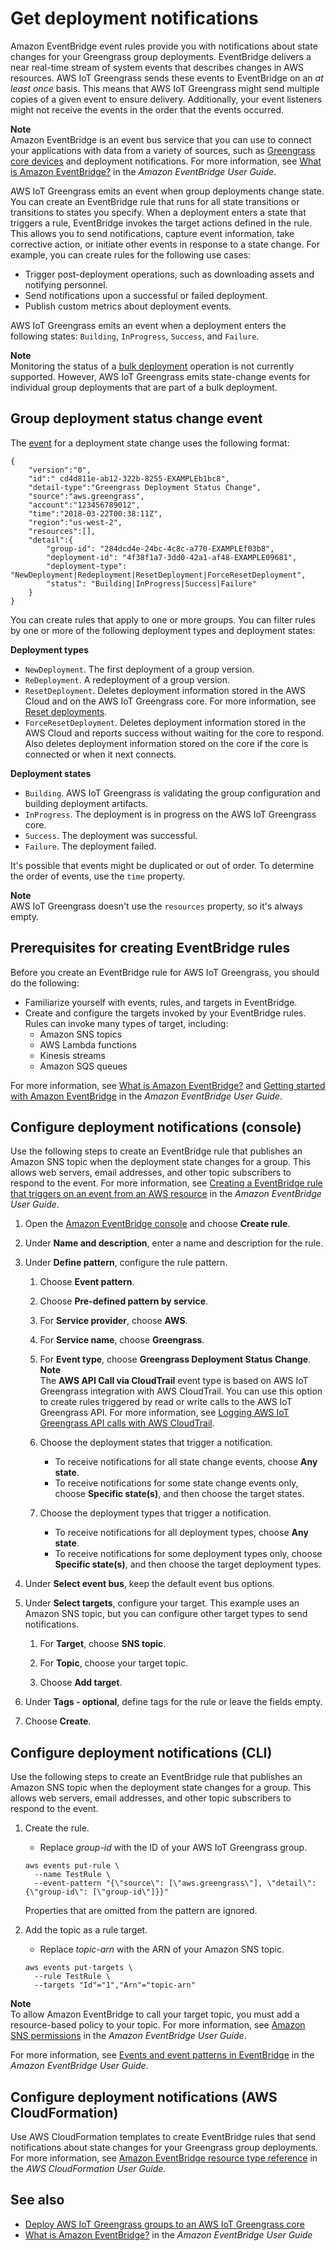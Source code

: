 # Get deployment notifications<a name="deployment-notifications"></a>

Amazon EventBridge event rules provide you with notifications about state changes for your Greengrass group deployments\. EventBridge delivers a near real\-time stream of system events that describes changes in AWS resources\. AWS IoT Greengrass sends these events to EventBridge on an *at least once* basis\. This means that AWS IoT Greengrass might send multiple copies of a given event to ensure delivery\. Additionally, your event listeners might not receive the events in the order that the events occurred\.

**Note**  
Amazon EventBridge is an event bus service that you can use to connect your applications with data from a variety of sources, such as [Greengrass core devices](telemetry.md) and deployment notifications\. For more information, see [What is Amazon EventBridge?](https://docs.aws.amazon.com/eventbridge/latest/userguide/what-is-amazon-eventbridge.html) in the *Amazon EventBridge User Guide*\.

AWS IoT Greengrass emits an event when group deployments change state\. You can create an EventBridge rule that runs for all state transitions or transitions to states you specify\. When a deployment enters a state that triggers a rule, EventBridge invokes the target actions defined in the rule\. This allows you to send notifications, capture event information, take corrective action, or initiate other events in response to a state change\. For example, you can create rules for the following use cases:
+ Trigger post\-deployment operations, such as downloading assets and notifying personnel\.
+ Send notifications upon a successful or failed deployment\.
+ Publish custom metrics about deployment events\.

AWS IoT Greengrass emits an event when a deployment enters the following states: `Building`, `InProgress`, `Success`, and `Failure`\.

**Note**  
Monitoring the status of a [bulk deployment](bulk-deploy-cli.md) operation is not currently supported\. However, AWS IoT Greengrass emits state\-change events for individual group deployments that are part of a bulk deployment\.

## Group deployment status change event<a name="events-message-format"></a>

The [event](https://docs.aws.amazon.com/AmazonCloudWatch/latest/events/CloudWatchEventsandEventPatterns.html) for a deployment state change uses the following format:

```
{
    "version":"0",
    "id":" cd4d811e-ab12-322b-8255-EXAMPLEb1bc8",
    "detail-type":"Greengrass Deployment Status Change",
    "source":"aws.greengrass",
    "account":"123456789012",
    "time":"2018-03-22T00:38:11Z",
    "region":"us-west-2",
    "resources":[],
    "detail":{    
        "group-id": "284dcd4e-24bc-4c8c-a770-EXAMPLEf03b8",
        "deployment-id": "4f38f1a7-3dd0-42a1-af48-EXAMPLE09681",
        "deployment-type": "NewDeployment|Redeployment|ResetDeployment|ForceResetDeployment",
        "status": "Building|InProgress|Success|Failure"
    }
}
```

You can create rules that apply to one or more groups\. You can filter rules by one or more of the following deployment types and deployment states:

**Deployment types**  
+ `NewDeployment`\. The first deployment of a group version\.
+ `ReDeployment`\. A redeployment of a group version\.
+ `ResetDeployment`\. Deletes deployment information stored in the AWS Cloud and on the AWS IoT Greengrass core\. For more information, see [Reset deployments](reset-deployments-scenario.md)\.
+ `ForceResetDeployment`\. Deletes deployment information stored in the AWS Cloud and reports success without waiting for the core to respond\. Also deletes deployment information stored on the core if the core is connected or when it next connects\.

**Deployment states**  
+ `Building`\. AWS IoT Greengrass is validating the group configuration and building deployment artifacts\.
+ `InProgress`\. The deployment is in progress on the AWS IoT Greengrass core\.
+ `Success`\. The deployment was successful\.
+ `Failure`\. The deployment failed\.

It's possible that events might be duplicated or out of order\. To determine the order of events, use the `time` property\.

**Note**  
AWS IoT Greengrass doesn't use the `resources` property, so it's always empty\.

## Prerequisites for creating EventBridge rules<a name="create-events-rule-prereqs"></a>

Before you create an EventBridge rule for AWS IoT Greengrass, you should do the following:
+ Familiarize yourself with events, rules, and targets in EventBridge\.
+ Create and configure the targets invoked by your EventBridge rules\. Rules can invoke many types of target, including:
  + Amazon SNS topics
  + AWS Lambda functions
  + Kinesis streams
  + Amazon SQS queues

For more information, see [What is Amazon EventBridge?](https://docs.aws.amazon.com/eventbridge/latest/userguide/what-is-amazon-eventbridge.html) and [Getting started with Amazon EventBridge](https://docs.aws.amazon.com/eventbridge/latest/userguide/eventbridge-getting-set-up.html) in the *Amazon EventBridge User Guide*\.

## Configure deployment notifications \(console\)<a name="create-events-rule-console"></a>

Use the following steps to create an EventBridge rule that publishes an Amazon SNS topic when the deployment state changes for a group\. This allows web servers, email addresses, and other topic subscribers to respond to the event\. For more information, see [Creating a EventBridge rule that triggers on an event from an AWS resource](https://docs.aws.amazon.com/eventbridge/latest/userguide/create-eventbridge-rule.html) in the *Amazon EventBridge User Guide*\.

1. Open the [Amazon EventBridge console](https://console.aws.amazon.com/events/) and choose **Create rule**\.

1. Under **Name and description**, enter a name and description for the rule\.

1. Under **Define pattern**, configure the rule pattern\.

   1. Choose **Event pattern**\.

   1. Choose **Pre\-defined pattern by service**\.

   1. For **Service provider**, choose **AWS**\.

   1. For **Service name**, choose **Greengrass**\.

   1. For **Event type**, choose **Greengrass Deployment Status Change**\.
**Note**  
The **AWS API Call via CloudTrail** event type is based on AWS IoT Greengrass integration with AWS CloudTrail\. You can use this option to create rules triggered by read or write calls to the AWS IoT Greengrass API\. For more information, see [Logging AWS IoT Greengrass API calls with AWS CloudTrail](logging-using-cloudtrail.md)\.

   1. Choose the deployment states that trigger a notification\.
      + To receive notifications for all state change events, choose **Any state**\.
      + To receive notifications for some state change events only, choose **Specific state\(s\)**, and then choose the target states\.

   1. Choose the deployment types that trigger a notification\.
      + To receive notifications for all deployment types, choose **Any state**\.
      + To receive notifications for some deployment types only, choose **Specific state\(s\)**, and then choose the target deployment types\.

1. Under **Select event bus**, keep the default event bus options\.

1. Under **Select targets**, configure your target\. This example uses an Amazon SNS topic, but you can configure other target types to send notifications\.

   1. For **Target**, choose **SNS topic**\.

   1. For **Topic**, choose your target topic\.

   1. Choose **Add target**\.

1. Under **Tags \- optional**, define tags for the rule or leave the fields empty\.

1. Choose **Create**\.

## Configure deployment notifications \(CLI\)<a name="create-events-rule-cli"></a>

Use the following steps to create an EventBridge rule that publishes an Amazon SNS topic when the deployment state changes for a group\. This allows web servers, email addresses, and other topic subscribers to respond to the event\.

1. Create the rule\.
   + Replace *group\-id* with the ID of your AWS IoT Greengrass group\.

   ```
   aws events put-rule \
     --name TestRule \
     --event-pattern "{\"source\": [\"aws.greengrass\"], \"detail\": {\"group-id\": [\"group-id\"]}}"
   ```

   Properties that are omitted from the pattern are ignored\.

1. Add the topic as a rule target\.
   + Replace *topic\-arn* with the ARN of your Amazon SNS topic\.

   ```
   aws events put-targets \
     --rule TestRule \
     --targets "Id"="1","Arn"="topic-arn"
   ```
**Note**  
To allow Amazon EventBridge to call your target topic, you must add a resource\-based policy to your topic\. For more information, see [Amazon SNS permissions](https://docs.aws.amazon.com/eventbridge/latest/userguide/resource-based-policies-eventbridge.html#sns-permissions) in the *Amazon EventBridge User Guide*\.

For more information, see [Events and event patterns in EventBridge](https://docs.aws.amazon.com/eventbridge/latest/userguide/eventbridge-and-event-patterns.html) in the *Amazon EventBridge User Guide*\.

## Configure deployment notifications \(AWS CloudFormation\)<a name="create-events-rule-cloudformation"></a>

Use AWS CloudFormation templates to create EventBridge rules that send notifications about state changes for your Greengrass group deployments\. For more information, see [Amazon EventBridge resource type reference](https://docs.aws.amazon.com/AWSCloudFormation/latest/UserGuide/AWS_Events.html) in the *AWS CloudFormation User Guide*\.

## See also<a name="deployment-notifications-see-also"></a>
+ [Deploy AWS IoT Greengrass groups to an AWS IoT Greengrass core](deployments.md)
+ [What is Amazon EventBridge?](https://docs.aws.amazon.com/eventbridge/latest/userguide/what-is-amazon-eventbridge.html) in the *Amazon EventBridge User Guide*